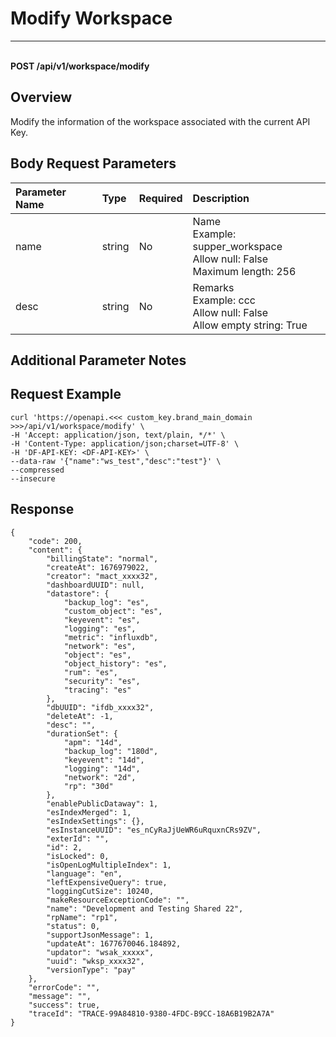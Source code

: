 # Modify Workspace

---

<br />**POST /api/v1/workspace/modify**

## Overview
Modify the information of the workspace associated with the current API Key.

## Body Request Parameters

| Parameter Name | Type   | Required | Description                                                                 |
|:--------------|:-------|:---------|:----------------------------------------------------------------------------|
| name          | string | No       | Name<br>Example: supper_workspace <br>Allow null: False <br>Maximum length: 256 <br> |
| desc          | string | No       | Remarks<br>Example: ccc <br>Allow null: False <br>Allow empty string: True <br> |

## Additional Parameter Notes

## Request Example
```shell
curl 'https://openapi.<<< custom_key.brand_main_domain >>>/api/v1/workspace/modify' \
-H 'Accept: application/json, text/plain, */*' \
-H 'Content-Type: application/json;charset=UTF-8' \
-H 'DF-API-KEY: <DF-API-KEY>' \
--data-raw '{"name":"ws_test","desc":"test"}' \
--compressed
--insecure
```

## Response
```shell
{
    "code": 200,
    "content": {
        "billingState": "normal",
        "createAt": 1676979022,
        "creator": "mact_xxxx32",
        "dashboardUUID": null,
        "datastore": {
            "backup_log": "es",
            "custom_object": "es",
            "keyevent": "es",
            "logging": "es",
            "metric": "influxdb",
            "network": "es",
            "object": "es",
            "object_history": "es",
            "rum": "es",
            "security": "es",
            "tracing": "es"
        },
        "dbUUID": "ifdb_xxxx32",
        "deleteAt": -1,
        "desc": "",
        "durationSet": {
            "apm": "14d",
            "backup_log": "180d",
            "keyevent": "14d",
            "logging": "14d",
            "network": "2d",
            "rp": "30d"
        },
        "enablePublicDataway": 1,
        "esIndexMerged": 1,
        "esIndexSettings": {},
        "esInstanceUUID": "es_nCyRaJjUeWR6uRquxnCRs9ZV",
        "exterId": "",
        "id": 2,
        "isLocked": 0,
        "isOpenLogMultipleIndex": 1,
        "language": "en",
        "leftExpensiveQuery": true,
        "loggingCutSize": 10240,
        "makeResourceExceptionCode": "",
        "name": "Development and Testing Shared 22",
        "rpName": "rp1",
        "status": 0,
        "supportJsonMessage": 1,
        "updateAt": 1677670046.184892,
        "updator": "wsak_xxxxx",
        "uuid": "wksp_xxxx32",
        "versionType": "pay"
    },
    "errorCode": "",
    "message": "",
    "success": true,
    "traceId": "TRACE-99A84810-9380-4FDC-B9CC-18A6B19B2A7A"
} 
```